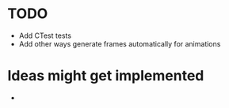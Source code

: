# TODO
+ Add CTest tests
+ Add other ways generate frames automatically for animations


# Ideas might get implemented
-
